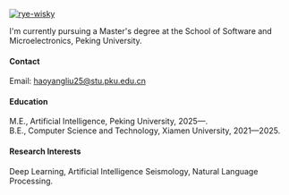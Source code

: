

[![rye-wisky](https://img.shields.io/badge/rye--wisky-github-blue?logo=github)](https://github.com/Rye-wisky)

I'm currently pursuing a Master's degree at the School of Software and Microelectronics, Peking University.

#### Contact

Email: haoyangliu25@stu.pku.edu.cn

#### Education
M.E., Artificial Intelligence, Peking University, 2025—.\
B.E., Computer Science and Technology, Xiamen University, 2021—2025.

#### Research Interests
Deep Learning, Artificial Intelligence Seismology, Natural Language Processing.

